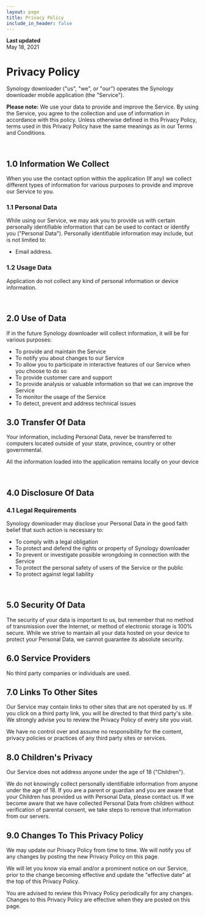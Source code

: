 ```yaml
---
layout: page
title: Privacy Policy
include_in_header: false
---
```


**Last updated**  
May 18, 2021

# Privacy Policy
Synology downloader ("us", "we", or "our") operates the Synology downloader mobile application (the "Service").

**Please note:** We use your data to provide and improve the Service. By using the Service, you agree to the collection and use of information in accordance with this policy. Unless otherwise defined in this Privacy Policy, terms used in this Privacy Policy have the same meanings as in our Terms and Conditions.

<br>

## 1.0 Information We Collect
When you use the contact option within the application (If any) we collect different types of information for various purposes to provide and improve our Service to you.

### 1.1 Personal Data
While using our Service, we may ask you to provide us with certain personally identifiable information that can be used to contact or identify you ("Personal Data"). Personally identifiable information may include, but is not limited to:

- Email address.

### 1.2 Usage Data 
Application do not collect any kind of personal information or device information.

<br>

## 2.0 Use of Data
If in the future Synology downloader will collect information, it will be for various purposes:

- To provide and maintain the Service
- To notify you about changes to our Service
- To allow you to participate in interactive features of our Service when you choose to do so
- To provide customer care and support
- To provide analysis or valuable information so that we can improve the Service
- To monitor the usage of the Service
- To detect, prevent and address technical issues

## 3.0 Transfer Of Data
Your information, including Personal Data, never be transferred to computers located outside of your state, province, country or other governmental.

All the information loaded into the application remains locally on your device

<br>

## 4.0 Disclosure Of Data
### 4.1 Legal Requirements
Synology downloader may disclose your Personal Data in the good faith belief that such action is necessary to:

- To comply with a legal obligation
- To protect and defend the rights or property of Synology downloader
- To prevent or investigate possible wrongdoing in connection with the Service
- To protect the personal safety of users of the Service or the public
- To protect against legal liability

<br>

## 5.0 Security Of Data
The security of your data is important to us, but remember that no method of transmission over the Internet, or method of electronic storage is 100% secure. While we strive to mantain all your data hosted on your device to protect your Personal Data, we cannot guarantee its absolute security.

## 6.0 Service Providers
No third party companies or individuals are used.

## 7.0 Links To Other Sites
Our Service may contain links to other sites that are not operated by us. If you click on a third party link, you will be directed to that third party's site. We strongly advise you to review the Privacy Policy of every site you visit.

We have no control over and assume no responsibility for the content, privacy policies or practices of any third party sites or services.

## 8.0 Children's Privacy
Our Service does not address anyone under the age of 18 ("Children").

We do not knowingly collect personally identifiable information from anyone under the age of 18. If you are a parent or guardian and you are aware that your Children has provided us with Personal Data, please contact us. If we become aware that we have collected Personal Data from children without verification of parental consent, we take steps to remove that information from our servers.

## 9.0 Changes To This Privacy Policy
We may update our Privacy Policy from time to time. We will notify you of any changes by posting the new Privacy Policy on this page.

We will let you know via email and/or a prominent notice on our Service, prior to the change becoming effective and update the "effective date" at the top of this Privacy Policy.

You are advised to review this Privacy Policy periodically for any changes. Changes to this Privacy Policy are effective when they are posted on this page.
